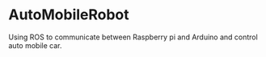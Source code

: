# AutoMobileRobot
Using ROS to communicate between Raspberry pi and Arduino and control auto mobile car. 
